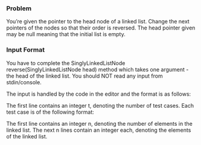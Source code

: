 
### Problem
You’re given the pointer to the head node of a linked list. Change the next pointers of the nodes so that their order is reversed. The head pointer given may be null meaning that the initial list is empty.

### Input Format
You have to complete the SinglyLinkedListNode reverse(SinglyLinkedListNode head) method which takes one argument - the head of the linked list. You should NOT read any input from stdin/console.

The input is handled by the code in the editor and the format is as follows:

The first line contains an integer t, denoting the number of test cases.
Each test case is of the following format:

The first line contains an integer n, denoting the number of elements in the linked list.
The next n lines contain an integer each, denoting the elements of the linked list.
